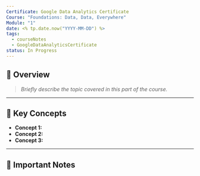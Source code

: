 ```yaml
---
Certificate: Google Data Analytics Certificate
Course: "Foundations: Data, Data, Everywhere"
Module: "1"
date: <% tp.date.now("YYYY-MM-DD") %>
tags:
  - courseNotes
  - GoogleDataAnalyticsCertificate
status: In Progress
---
```


## 📖 Overview  
> *Briefly describe the topic covered in this part of the course.*

---

## 📝 Key Concepts  
- **Concept 1:**  
- **Concept 2:**  
- **Concept 3:**  

---

## 🔢 Important Notes